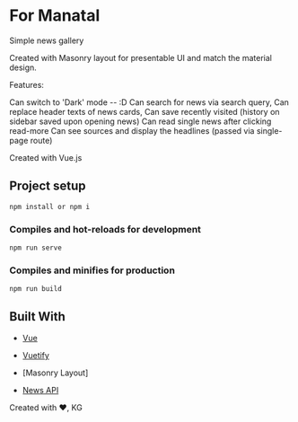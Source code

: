 # For Manatal

Simple news gallery

Created with Masonry layout for presentable UI and match the material design. 

Features:

Can switch to 'Dark' mode -- :D
Can search for news via search query,
Can replace header texts of news cards,
Can save recently visited (history on sidebar saved upon opening news)
Can read single news after clicking read-more
Can see sources and display the headlines (passed via single-page route)

Created with Vue.js

## Project setup
```
npm install or npm i
```

### Compiles and hot-reloads for development
```
npm run serve
```

### Compiles and minifies for production
```
npm run build
```

## Built With

* [Vue](https://vuejs.org/) 
* [Vuetify](https://vuetifyjs.com/en/) 
* [Masonry Layout]

* [News API](https://newsapi.org/) 

Created with ❤️,
KG
